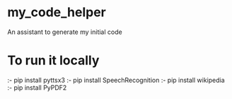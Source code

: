 # my_code_helper
An assistant to generate my initial code
# To run it locally
 :- pip install pyttsx3
 :- pip install SpeechRecognition
 :- pip install wikipedia
 :- pip install PyPDF2
